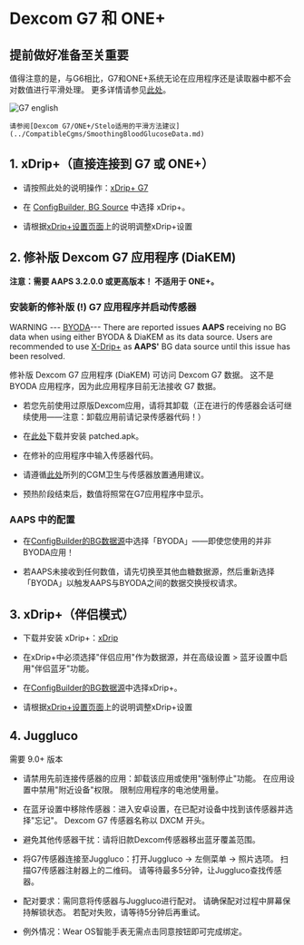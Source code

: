# Dexcom G7 和 ONE+


## 提前做好准备至关重要

值得注意的是，与G6相比，G7和ONE+系统无论在应用程序还是读取器中都不会对数值进行平滑处理。 更多详情请参见[此处](https://www.dexcom.com/en-us/faqs/why-does-past-cgm-data-look-different-from-past-data-on-receiver-and-follow-app)。

![G7 english](../images/6fe30b84-227a-4bae-a9a5-527cee341dbf.png)

```{admonition} Smoothing method 
请参阅[Dexcom G7/ONE+/Stelo适用的平滑方法建议](../CompatibleCgms/SmoothingBloodGlucoseData.md)
```

## 1. xDrip+（直接连接到 G7 或 ONE+）

- 请按照此处的说明操作：[xDrip+ G7](https://navid200.github.io/xDrip/docs/Dexcom/G7.html)
- 在 [ConfigBuilder, BG Source](#Config-Builder-bg-source) 中选择 xDrip+。

- 请根据[xDrip+设置页面](../CompatibleCgms/xDrip.md)上的说明调整xDrip+设置

## 2.  修补版 Dexcom G7 应用程序 (DiaKEM)

**注意：需要 AAPS 3.2.0.0 或更高版本！ 不适用于 ONE+。**

### 安装新的修补版 (\!) G7 应用程序并启动传感器

WARNING --- [BYODA](https://docs.google.com/forms/d/e/1FAIpQLScD76G0Y-BlL4tZljaFkjlwuqhT83QlFM5v6ZEfO7gCU98iJQ/viewform?fbzx=2196386787609383750)--- There are reported issues **AAPS** receiving no BG data when using either BYODA & DiaKEM as its data source. Users are recommended to use [X-Drip+](https://androidaps.readthedocs.io/en/latest/CompatibleCgms/xDrip.html) as **AAPS'** BG data source until this issue has been resolved.


修补版 Dexcom G7 应用程序 (DiaKEM) 可访问 Dexcom G7 数据。 这不是 BYODA 应用程序，因为此应用程序目前无法接收 G7 数据。

- 若您先前使用过原版Dexcom应用，请将其卸载（正在进行的传感器会话可继续使用——注意：卸载应用前请记录传感器代码！）

- 在[此处](https://github.com/authorgambel/g7/releases)下载并安装 patched.apk。

- 在修补的应用程序中输入传感器代码。

- 请遵循[此处](../CompatibleCgms/GeneralCGMRecommendation.md)所列的CGM卫生与传感器放置通用建议。

- 预热阶段结束后，数值将照常在G7应用程序中显示。

### AAPS 中的配置

- 在[ConfigBuilder的BG数据源](#Config-Builder-bg-source)中选择「BYODA」——即使您使用的并非BYODA应用！

- 若AAPS未接收到任何数值，请先切换至其他血糖数据源，然后重新选择「BYODA」以触发AAPS与BYODA之间的数据交换授权请求。

## 3. xDrip+（伴侣模式）

-   下载并安装 xDrip+：[xDrip](https://github.com/NightscoutFoundation/xDrip)
- 在xDrip+中必须选择"伴侣应用"作为数据源，并在高级设置 > 蓝牙设置中启用"伴侣蓝牙"功能。
-   在[ConfigBuilder的BG数据源](#Config-Builder-bg-source)中选择xDrip+。

-   请根据[xDrip+设置页面](../CompatibleCgms/xDrip.md)上的说明调整xDrip+设置

## 4. Juggluco

需要 9.0+ 版本

- 请禁用先前连接传感器的应用：卸载该应用或使用"强制停止"功能。 在应用设置中禁用"附近设备"权限。 限制应用程序的电池使用量。

- 在蓝牙设置中移除传感器：进入安卓设置，在已配对设备中找到该传感器并选择"忘记"。 Dexcom G7 传感器名称以 DXCM 开头。

- 避免其他传感器干扰：请将旧款Dexcom传感器移出蓝牙覆盖范围。

- 将G7传感器连接至Juggluco：打开Juggluco → 左侧菜单 → 照片选项。 扫描G7传感器注射器上的二维码。 请等待最多5分钟，让Juggluco查找传感器。

- 配对要求：需同意将传感器与Juggluco进行配对。 请确保配对过程中屏幕保持解锁状态。 若配对失败，请等待5分钟后再重试。

- 例外情况：Wear OS智能手表无需点击同意按钮即可完成绑定。
